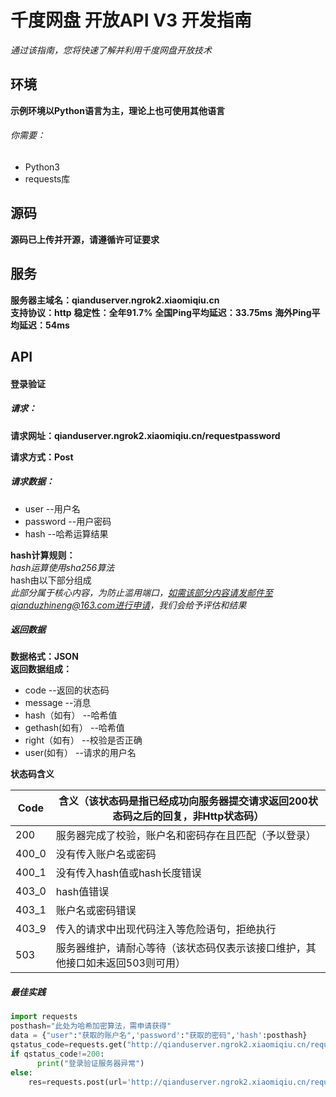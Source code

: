 # 千度网盘 开放API V3 开发指南
*通过该指南，您将快速了解并利用千度网盘开放技术*

## 环境
**示例环境以Python语言为主，理论上也可使用其他语言**
###### 你需要：
- Python3
- requests库
 
## 源码
**源码已上传并开源，请遵循许可证要求**  
 
## 服务
**服务器主域名：qianduserver.ngrok2.xiaomiqiu.cn**  
**支持协议：http**
**稳定性：全年91.7%**
**全国Ping平均延迟：33.75ms**
**海外Ping平均延迟：54ms**

## API
#### 登录验证
##### 请求：
**请求网址：qianduserver.ngrok2.xiaomiqiu.cn/requestpassword**

**请求方式：Post**

##### 请求数据：
 - user --用户名
 - password --用户密码
 - hash --哈希运算结果
 
 **hash计算规则：**  
 *hash运算使用sha256算法*  
 hash由以下部分组成  
 *此部分属于核心内容，为防止滥用端口，如需该部分内容请发邮件至qianduzhineng@163.com进行申请，我们会给予评估和结果*  
 
 ##### 返回数据
 **数据格式：JSON**  
 **返回数据组成：**  
 
 - code --返回的状态码
 - message --消息
 - hash（如有） --哈希值 
 - gethash(如有） --哈希值
 - right（如有） --校验是否正确
 - user(如有） --请求的用户名
  
  **状态码含义**
  

| Code  | 含义（该状态码是指已经成功向服务器提交请求返回200状态码之后的回复，非Http状态码） |
| ----- | --------------------------------------------------------------------------------- |
| 200   | 服务器完成了校验，账户名和密码存在且匹配（予以登录）                              |
| 400_0 | 没有传入账户名或密码                                                              |
| 400_1 | 没有传入hash值或hash长度错误                                                      |
| 403_0 | hash值错误                                                                        |
| 403_1 | 账户名或密码错误                                                                  |
| 403_9 | 传入的请求中出现代码注入等危险语句，拒绝执行                                      |
| 503   | 服务器维护，请耐心等待（该状态码仅表示该接口维护，其他接口如未返回503则可用）     |

##### 最佳实践

``` python
import requests
posthash="此处为哈希加密算法，需申请获得"
data = {"user":"获取的账户名",'password':"获取的密码",'hash':posthash}
qstatus_code=requests.get("http://qianduserver.ngrok2.xiaomiqiu.cn/requestpassword").status				   
if qstatus_code!=200:
      print("登录验证服务器异常")
else:
    res=requests.post(url='http://qianduserver.ngrok2.xiaomiqiu.cn/requestpassword',data=data).json()
```
